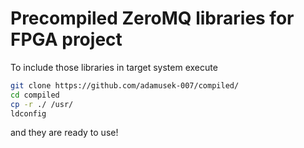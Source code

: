 # Precompiled ZeroMQ libraries for FPGA project
To include those libraries in target system execute
```bash
git clone https://github.com/adamusek-007/compiled/
cd compiled
cp -r ./ /usr/
ldconfig
```
and they are ready to use!
